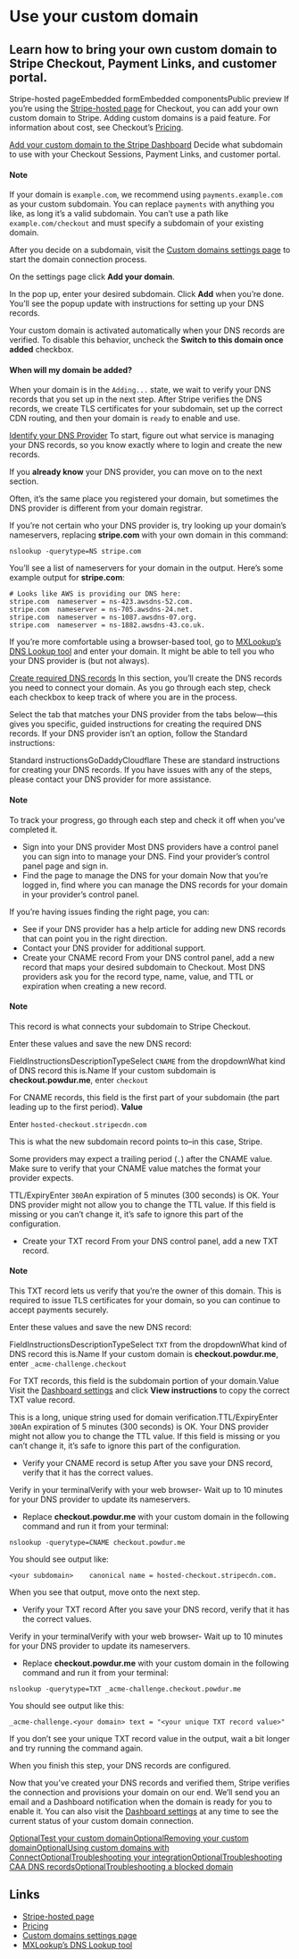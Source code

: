 # Use your custom domain

## Learn how to bring your own custom domain to Stripe Checkout, Payment Links, and customer portal.

Stripe-hosted pageEmbedded formEmbedded componentsPublic preview
If you’re using the [Stripe-hosted
page](https://docs.stripe.com/payments/accept-a-payment?platform=web&ui=stripe-hosted)
for Checkout, you can add your own custom domain to Stripe. Adding custom
domains is a paid feature. For information about cost, see Checkout’s
[Pricing](https://stripe.com/pricing).

[Add your custom domain to the Stripe
Dashboard](https://docs.stripe.com/payments/checkout/custom-domains#add-your-custom-domain)
Decide what subdomain to use with your Checkout Sessions, Payment Links, and
customer portal.

#### Note

If your domain is `example.com`, we recommend using `payments.example.com` as
your custom subdomain. You can replace `payments` with anything you like, as
long it’s a valid subdomain. You can’t use a path like `example.com/checkout`
and must specify a subdomain of your existing domain.

After you decide on a subdomain, visit the [Custom domains settings
page](https://dashboard.stripe.com/settings/custom-domains) to start the domain
connection process.

On the settings page click **Add your domain**.

In the pop up, enter your desired subdomain. Click **Add** when you’re done.
You’ll see the popup update with instructions for setting up your DNS records.

Your custom domain is activated automatically when your DNS records are
verified. To disable this behavior, uncheck the **Switch to this domain once
added** checkbox.

#### When will my domain be added?

When your domain is in the `Adding...` state, we wait to verify your DNS records
that you set up in the next step. After Stripe verifies the DNS records, we
create TLS certificates for your subdomain, set up the correct CDN routing, and
then your domain is `ready` to enable and use.

[Identify your DNS
Provider](https://docs.stripe.com/payments/checkout/custom-domains#your-dns-provider)
To start, figure out what service is managing your DNS records, so you know
exactly where to login and create the new records.

If you **already know** your DNS provider, you can move on to the next section.

Often, it’s the same place you registered your domain, but sometimes the DNS
provider is different from your domain registrar.

If you’re not certain who your DNS provider is, try looking up your domain’s
nameservers, replacing **stripe.com** with your own domain in this command:

```
nslookup -querytype=NS stripe.com
```

You’ll see a list of nameservers for your domain in the output. Here’s some
example output for **stripe.com**:

```
# Looks like AWS is providing our DNS here:
stripe.com	nameserver = ns-423.awsdns-52.com.
stripe.com	nameserver = ns-705.awsdns-24.net.
stripe.com	nameserver = ns-1087.awsdns-07.org.
stripe.com	nameserver = ns-1882.awsdns-43.co.uk.

```

If you’re more comfortable using a browser-based tool, go to [MXLookup’s DNS
Lookup tool](https://mxtoolbox.com/DnsLookup.aspx) and enter your domain. It
might be able to tell you who your DNS provider is (but not always).

[Create required DNS
records](https://docs.stripe.com/payments/checkout/custom-domains#create-dns-records)
In this section, you’ll create the DNS records you need to connect your domain.
As you go through each step, check each checkbox to keep track of where you are
in the process.

Select the tab that matches your DNS provider from the tabs below—this gives you
specific, guided instructions for creating the required DNS records. If your DNS
provider isn’t an option, follow the Standard instructions:

Standard instructionsGoDaddyCloudflare
These are standard instructions for creating your DNS records. If you have
issues with any of the steps, please contact your DNS provider for more
assistance.

#### Note

To track your progress, go through each step and check it off when you’ve
completed it.

- Sign into your DNS provider
Most DNS providers have a control panel you can sign into to manage your DNS.
Find your provider’s control panel page and sign in.
- Find the page to manage the DNS for your domain
Now that you’re logged in, find where you can manage the DNS records for your
domain in your provider’s control panel.

If you’re having issues finding the right page, you can:

- See if your DNS provider has a help article for adding new DNS records that
can point you in the right direction.
- Contact your DNS provider for additional support.
- Create your CNAME record
From your DNS control panel, add a new record that maps your desired subdomain
to Checkout. Most DNS providers ask you for the record type, name, value, and
TTL or expiration when creating a new record.

#### Note

This record is what connects your subdomain to Stripe Checkout.

Enter these values and save the new DNS record:

FieldInstructionsDescriptionTypeSelect `CNAME` from the dropdownWhat kind of DNS
record this is.Name
If your custom subdomain is **checkout.powdur.me**, enter `checkout`

For CNAME records, this field is the first part of your subdomain (the part
leading up to the first period).
**Value**

Enter `hosted-checkout.stripecdn.com`

This is what the new subdomain record points to–in this case, Stripe.

Some providers may expect a trailing period (`.`) after the CNAME value. Make
sure to verify that your CNAME value matches the format your provider expects.

TTL/ExpiryEnter `300`An expiration of 5 minutes (300 seconds) is OK. Your DNS
provider might not allow you to change the TTL value. If this field is missing
or you can’t change it, it’s safe to ignore this part of the configuration.
- Create your TXT record
From your DNS control panel, add a new TXT record.

#### Note

This TXT record lets us verify that you’re the owner of this domain. This is
required to issue TLS certificates for your domain, so you can continue to
accept payments securely.

Enter these values and save the new DNS record:

FieldInstructionsDescriptionTypeSelect `TXT` from the dropdownWhat kind of DNS
record this is.Name
If your custom domain is **checkout.powdur.me**, enter
`_acme-challenge.checkout`

For TXT records, this field is the subdomain portion of your domain.Value
Visit the [Dashboard
settings](https://dashboard.stripe.com/settings/custom-domains) and click **View
instructions** to copy the correct TXT value record.

This is a long, unique string used for domain verification.TTL/ExpiryEnter
`300`An expiration of 5 minutes (300 seconds) is OK. Your DNS provider might not
allow you to change the TTL value. If this field is missing or you can’t change
it, it’s safe to ignore this part of the configuration.
- Verify your CNAME record is setup
After you save your DNS record, verify that it has the correct values.

Verify in your terminalVerify with your web browser- Wait up to 10 minutes for
your DNS provider to update its nameservers.
- Replace **checkout.powdur.me** with your custom domain in the following
command and run it from your terminal:

```
nslookup -querytype=CNAME checkout.powdur.me
```

You should see output like:

```
<your subdomain> 	canonical name = hosted-checkout.stripecdn.com.

```

When you see that output, move onto the next step.
- Verify your TXT record
After you save your DNS record, verify that it has the correct values.

Verify in your terminalVerify with your web browser- Wait up to 10 minutes for
your DNS provider to update its nameservers.
- Replace **checkout.powdur.me** with your custom domain in the following
command and run it from your terminal:

```
nslookup -querytype=TXT _acme-challenge.checkout.powdur.me
```

You should see output like this:

```
_acme-challenge.<your domain> text = "<your unique TXT record value>"

```

If you don’t see your unique TXT record value in the output, wait a bit longer
and try running the command again.

When you finish this step, your DNS records are configured.

Now that you’ve created your DNS records and verified them, Stripe verifies the
connection and provisions your domain on our end. We’ll send you an email and a
Dashboard notification when the domain is ready for you to enable it. You can
also visit the [Dashboard
settings](https://dashboard.stripe.com/settings/custom-domains) at any time to
see the current status of your custom domain connection.

[OptionalTest your custom
domain](https://docs.stripe.com/payments/checkout/custom-domains#test-your-domain)[OptionalRemoving
your custom
domain](https://docs.stripe.com/payments/checkout/custom-domains#removing-your-domain)[OptionalUsing
custom domains with
Connect](https://docs.stripe.com/payments/checkout/custom-domains#connect)[OptionalTroubleshooting
your
integration](https://docs.stripe.com/payments/checkout/custom-domains#troubleshooting-integration)[OptionalTroubleshooting
CAA DNS
records](https://docs.stripe.com/payments/checkout/custom-domains#troubleshooting-caa-records)[OptionalTroubleshooting
a blocked
domain](https://docs.stripe.com/payments/checkout/custom-domains#troubleshooting-a-blocked-domain)

## Links

- [Stripe-hosted
page](https://docs.stripe.com/payments/accept-a-payment?platform=web&ui=stripe-hosted)
- [Pricing](https://stripe.com/pricing)
- [Custom domains settings
page](https://dashboard.stripe.com/settings/custom-domains)
- [MXLookup’s DNS Lookup tool](https://mxtoolbox.com/DnsLookup.aspx)